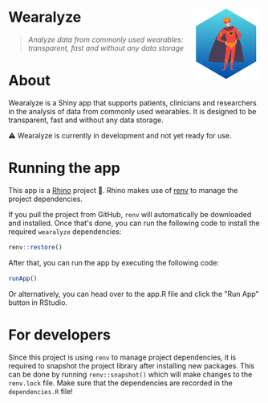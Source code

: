 # Wearalyze <img src="app/static/logos/wearalyze.png" align="right" alt="Rhino logo" style="height: 140px;">
> _Analyze data from commonly used wearables: transparent, fast and without any data storage_

# About

Wearalyze is a Shiny app that supports patients, clinicians and researchers in the analysis of data from commonly used wearables. It is designed to be transparent, fast and without any data storage. 

⚠️ Wearalyze is currently in development and not yet ready for use.

# Running the app

This app is a [Rhino](https://github.com/Appsilon/rhino) project 🦏. Rhino makes use of [renv](https://rstudio.github.io/renv/index.html) to manage the project dependencies.

If you pull the project from GitHub, `renv` will automatically be downloaded and installed. Once that's done, you can run the following code to install the required `wearalyze` dependencies:

```r
renv::restore()
```

After that, you can run the app by executing the following code:

```r
runApp()
```

Or alternatively, you can head over to the app.R file and click the "Run App" button in RStudio. 

# For developers

Since this project is using `renv` to manage project dependencies, it is required to snapshot the project library after installing new packages. This can be done by running `renv::snapshot()` which will make changes to the `renv.lock` file. Make sure that the dependencies are recorded in the `dependencies.R` file! 
